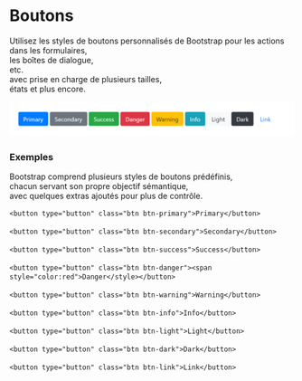 # Boutons

Utilisez les styles de boutons personnalisés de Bootstrap pour les actions dans les formulaires, <br/>
les boîtes de dialogue, <br/>
etc. <br/>
avec prise en charge de plusieurs tailles,<br/> 
états et plus encore.

![img](buttons.png)

### Exemples

Bootstrap comprend plusieurs styles de boutons prédéfinis,<br/>
chacun servant son propre objectif sémantique,<br/>
avec quelques extras ajoutés pour plus de contrôle.

        
```
<button type="button" class="btn btn-primary">Primary</button>

<button type="button" class="btn btn-secondary">Secondary</button>

<button type="button" class="btn btn-success">Success</button>

<button type="button" class="btn btn-danger"><span style="color:red">Danger</style></button>

<button type="button" class="btn btn-warning">Warning</button>

<button type="button" class="btn btn-info">Info</button>

<button type="button" class="btn btn-light">Light</button>

<button type="button" class="btn btn-dark">Dark</button>

<button type="button" class="btn btn-link">Link</button>
```